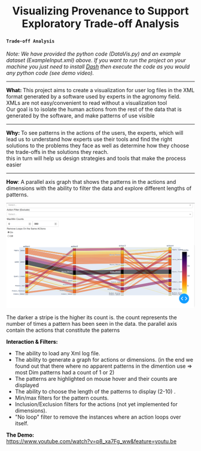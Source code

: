 <h1 style="text-align: center;">Visualizing Provenance to Support Exploratory Trade-off Analysis</h1>
<h4><code>Trade-off Analysis</code></h4>
<p><strong style="color: #000;"></strong></p>

<p> 
  <em> Note: We have provided the python code (DataVis.py) and an example dataset (ExampleInput.xml) above. If you want to run the project  on your machine you just need to install <a href="https://dash.plot.ly/installation">Dash</a> then execute the code as you would any python code (see demo video). </em>
</p>

<hr>

<p>
  <strong style="color: #000;">What: </strong>This project aims to create a visualization for user log files in the XML format generated by a software used by experts in the agronomy field.<br /> XMLs are not easy/convenient to read without a visualization tool <br /> Our goal is to isolate the human actions from the rest of the data that is generated by the software, and make patterns of use visible 
</p>

<hr>

<p>
  <strong style="color: #000;">Why: </strong>To see patterns in the actions of the users, the experts, which will lead us to understand how experts use their tools and find the right solutions to the problems they face as well as determine how they choose the trade-offs in the solutions they reach. <br /> this in turn will help us design strategies and tools that make the process easier
</p>

<hr>

<p>
  <strong style="color: #000;">How</strong>: A parallel axis graph that shows the patterns in the actions and dimensions with the ability to filter the data and explore different lengths of patterns.
</p>

![ImageEx](/ScreenExample3.PNG?raw=true "Optional Title")

<p>The darker a stripe is the higher its count is. the count represents the number of times a pattern has been seen in the data. the parallel axis contain the actions that constitute the paterns</p>


<p><strong style="color: #000;">Interaction &amp; Filters:<br /></strong></p>
<ul>
<li>The ability to load any Xml log file.</li>
<li>The ability to generate a graph for actions or dimensions. (in the end we found out that there where no apparent patterns in the dimention use => most Dim patterns had a count of 1 or 2)</li>
<li>The patterns are highlighted on mouse hover and their counts are displayed</li>
<li>The ability to choose the length of the patterns to display (2-10) .</li>
<li>Min/max filters for the pattern counts.</li>
<li>Inclusion/Exclusion filters for the actions (not yet implemented for dimensions).</li>
<li>"No loop" filter to remove the instances where an action loops over itself.</li>
</ul>
<p><strong style="color: #000;">The Demo:</strong>&nbsp;<br /><a href="https://www.youtube.com/watch?v=p8_xa7Fg_ww&amp;feature=youtu.be">https://www.youtube.com/watch?v=p8_xa7Fg_ww&amp;feature=youtu.be</a></p>
<p></p>

